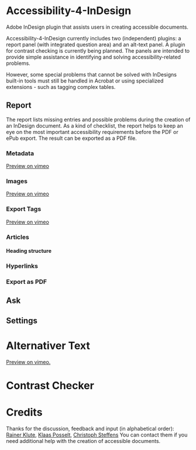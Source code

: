 # Accessibility-4-InDesign
Adobe InDesign plugin that assists users in creating accessible documents.

Accessibility-4-InDesign currently includes two (independent) plugins: a report panel (with integrated question area) and an alt-text panel. A plugin for contrast checking is currently being planned. The panels are intended to provide simple assistance in identifying and solving accessibility-related problems. 

However, some special problems that cannot be solved with InDesigns built-in tools must still be handled in Acrobat or using specialized extensions - such as tagging complex tables.

## Report

The report lists missing entries and possible problems during the creation of an InDesign document. As a kind of checklist, the report helps to keep an eye on the most important accessibility requirements before the PDF or ePub export. The result can be exported as a PDF file. 

### Metadata
[Preview on vimeo](https://vimeo.com/1036508410)

### Images
[Preview on vimeo](https://vimeo.com/1031495125)

### Export Tags
[Preview on vimeo](https://vimeo.com/1036510247)

### Articles

#### Heading structure

### Hyperlinks

### Export as PDF

## Ask

## Settings

# Alternativer Text

[Preview on vimeo.](https://vimeo.com/1026952093)

# Contrast Checker

# Credits

Thanks for the discussion, feedback and input (in alphabetical order): [Rainer Klute](https://klute.io/), [Klaas Posselt](https://einmanncombo.de/), [Christoph Steffens](https://www.satzkiste.de/) You can contact them if you need additional help with the creation of accessible documents.
